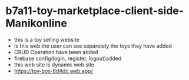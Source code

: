 # b7a11-toy-marketplace-client-side-Manikonline
* this is a toy selling website
* is this web the user can see separetely the toys they have added
* CRUD Operation have been added
* firebase config(login, register, logout)added
* this web site is dynamic web site
* https://toy-box-8d4dc.web.app/